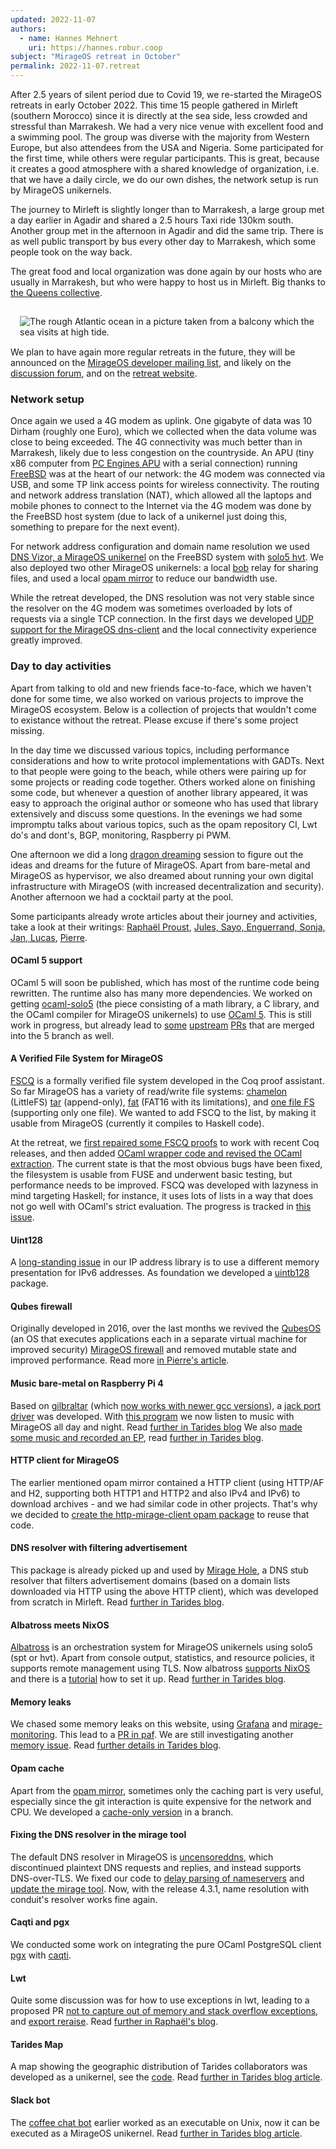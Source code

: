 ```yaml
---
updated: 2022-11-07
authors:
  - name: Hannes Mehnert
    uri: https://hannes.robur.coop
subject: "MirageOS retreat in October"
permalink: 2022-11-07.retreat
---
```


After 2.5 years of silent period due to Covid 19, we re-started the MirageOS retreats in early October 2022. This time 15 people gathered in Mirleft (southern Morocco) since it is directly at the sea side, less crowded and stressful than Marrakesh. We had a very nice venue with excellent food and a swimming pool. The group was diverse with the majority from Western Europe, but also attendees from the USA and Nigeria. Some participated for the first time, while others were regular participants. This is great, because it creates a good atmosphere with a shared knowledge of organization, i.e. that we have a daily circle, we do our own dishes, the network setup is run by MirageOS unikernels.

The journey to Mirleft is slightly longer than to Marrakesh, a large group met a day earlier in Agadir and shared a 2.5 hours Taxi ride 130km south. Another group met in the afternoon in Agadir and did the same trip. There is as well public transport by bus every other day to Marrakesh, which some people took on the way back.

The great food and local organization was done again by our hosts who are usually in Marrakesh, but who were happy to host us in Mirleft. Big thanks to [the Queens collective](https://www.queenscollective.org/).

<img src="/graphics/mirleft-beach.jpg" alt="The rough Atlantic ocean in a picture taken from a balcony which the sea visits at high tide." style="float:right; padding: 15px" />

We plan to have again more regular retreats in the future, they will be announced on the [MirageOS developer mailing list](http://lists.xenproject.org/cgi-bin/mailman/listinfo/mirageos-devel), and likely on the [discussion forum](https://discuss.ocaml.org/tags/mirageos), and on the [retreat website](http://retreat.mirage.io).

### Network setup

Once again we used a 4G modem as uplink. One gigabyte of data was 10 Dirham (roughly one Euro), which we collected when the data volume was close to being exceeded. The 4G connectivity was much better than in Marrakesh, likely due to less congestion on the countryside. An APU (tiny x86 computer from [PC Engines APU](https://www.pcengines.ch/apu.htm) with a serial connection) running [FreeBSD](https://freebsd.org) was at the heart of our network: the 4G modem was connected via USB, and some TP link access points for wireless connectivity. The routing and network address translation (NAT), which allowed all the laptops and mobile phones to connect to the Internet via the 4G modem was done by the FreeBSD host system (due to lack of a unikernel just doing this, something to prepare for the next event).

For network address configuration and domain name resolution we used [DNS Vizor, a MirageOS unikernel](https://github.com/roburio/dnsvizor/tree/main/dns-and-dhcp) on the FreeBSD system with [solo5 hvt](https://github.com/solo5/solo5). We also deployed two other MirageOS unikernels: a local [bob](https://github.com/dinosaure/bob) relay for sharing files, and used a local [opam mirror](https://hannes.robur.coop/Posts/OpamMirror) to reduce our bandwidth use.

While the retreat developed, the DNS resolution was not very stable since the resolver on the 4G modem was sometimes overloaded by lots of requests via a single TCP connection. In the first days we developed [UDP support for the MirageOS dns-client](https://github.com/mirage/ocaml-dns/pull/322) and the local connectivity experience greatly improved.

### Day to day activities

Apart from talking to old and new friends face-to-face, which we haven't done for some time, we also worked on various projects to improve the MirageOS ecosystem. Below is a collection of projects that wouldn't come to existance without the retreat. Please excuse if there's some project missing.

In the day time we discussed various topics, including performance considerations and how to write protocol implementations with GADTs. Next to that people were going to the beach, while others were pairing up for some projects or reading code together. Others worked alone on finishing some code, but whenever a question of another library appeared, it was easy to approach the original author or someone who has used that library extensively and discuss some questions. In the evenings we had some impromptu talks about various topics, such as the opam repository CI, Lwt do's and dont's, BGP, monitoring, Raspberry pi PWM.

One afternoon we did a long [dragon dreaming](https://dragondreaming.org/) session to figure out the ideas and dreams for the future of MirageOS. Apart from bare-metal and MirageOS as hypervisor, we also dreamed about running your own digital infrastructure with MirageOS (with increased decentralization and security). Another afternoon we had a cocktail party at the pool.

Some participants already wrote articles about their journey and activities, take a look at their writings: [Raphaël Proust](https://raphael-proust.gitlab.io/code/mirage-retreat-2022-10.html), [Jules, Sayo, Enguerrand, Sonja, Jan, Lucas](https://tarides.com/blog/2022-10-28-the-mirageos-retreat-a-journey-of-food-cats-and-unikernels), [Pierre](http://blog.enssat.fr/2022/10/pierre-alain-enssat-teacher-at-11th.html).

#### OCaml 5 support

OCaml 5 will soon be published, which has most of the runtime code being rewritten. The runtime also has many more dependencies. We worked on getting [ocaml-solo5](https://github.com/mirage/ocaml-solo5/) (the piece consisting of a math library, a C library, and the OCaml compiler for MirageOS unikernels) to use [OCaml 5](https://github.com/mirage/ocaml-solo5/pull/122). This is still work in progress, but already lead to [some](https://github.com/ocaml/ocaml/pull/11605) [upstream](https://github.com/ocaml/ocaml/pull/11606) [PRs](https://github.com/ocaml/ocaml/pull/11611) that are merged into the 5 branch as well.

#### A Verified File System for MirageOS

[FSCQ](https://github.com/mit-pdos/fscq) is a formally verified file system developed in the Coq proof assistant. So far MirageOS has a variety of read/write file systems: [chamelon](https://github.com/yomimono/chamelon/) (LittleFS) [tar](https://github.com/mirage/ocaml-tar/) (append-only), [fat](https://github.com/mirage/ocaml-fat/) (FAT16 with its limitations), and [one file FS](https://github.com/reynir/oneffs) (supporting only one file). We wanted to add FSCQ to the list, by making it usable from MirageOS (currently it compiles to Haskell code).

At the retreat, we [first repaired some FSCQ proofs](https://github.com/mit-pdos/fscq/pull/17) to work with recent Coq releases, and then added [OCaml wrapper code and revised the OCaml extraction](https://github.com/mit-pdos/fscq/pull/18). The current state is that the most obvious bugs have been fixed, the filesystem is usable from FUSE and underwent basic testing, but performance needs to be improved. FSCQ was developed with lazyness in mind targeting Haskell; for instance, it uses lots of lists in a way that does not go well with OCaml's strict evaluation. The progress is tracked in [this issue](https://github.com/mit-pdos/fscq/issues/16).

#### Uint128

A [long-standing issue](https://github.com/mirage/ocaml-ipaddr/issues/16) in our IP address library is to use a different memory presentation for IPv6 addresses. As foundation we developed a [uintb128](https://github.com/verbosemode/ocaml-uintb128) package.

#### Qubes firewall

Originally developed in 2016, over the last months we revived the [QubesOS](https://www.qubes-os.org/) (an OS that executes applications each in a separate virtual machine for improved security) [MirageOS firewall](https://github.com/mirage/qubes-mirage-firewall/) and removed mutable state and improved performance. Read more [in Pierre's article](http://blog.enssat.fr/2022/10/pierre-alain-enssat-teacher-at-11th.html).

#### Music bare-metal on Raspberry Pi 4

Based on [gilbraltar](https://github.com/dinosaure/gilbraltar) (which [now works with newer gcc versions](https://github.com/dinosaure/gilbraltar/pull/21)), a [jack port driver](https://github.com/pitag-ha/rpi/blob/jack-port-driver-on-interrupts/src/peripherals/pwm.ml) was developed. With [this program](https://github.com/pitag-ha/rpi/blob/jack-port-driver-on-interrupts/test/bare-metal/jack_port/main.ml) we now listen to music with MirageOS all day and night. Read [further in Tarides blog](https://tarides.com/blog/2022-10-28-the-mirageos-retreat-a-journey-of-food-cats-and-unikernels#implementing-a-jack-port-driver-or-how-to-make-a-unikernel-sing-bare-metal) We also [made some music and recorded an EP](https://www.youtube.com/playlist?list=PLmaiK3-DyqMy3kNjdHIPUEo-Gkltha3mT), read [further in Tarides blog](https://tarides.com/blog/2022-10-28-the-mirageos-retreat-a-journey-of-food-cats-and-unikernels#inventing-ocamlwave-serenading-cats-and-christening-dogs).

#### HTTP client for MirageOS

The earlier mentioned opam mirror contained a HTTP client (using HTTP/AF and H2, supporting both HTTP1 and HTTP2 and also IPv4 and IPv6) to download archives - and we had similar code in other projects. That's why we decided to [create the http-mirage-client opam package](https://github.com/roburio/http-mirage-client) to reuse that code.

#### DNS resolver with filtering advertisement

This package is already picked up and used by [Mirage Hole](https://github.com/jmid/mirage-hole), a DNS stub resolver that filters advertisement domains (based on a domain lists downloaded via HTTP using the above HTTP client), which was developed from scratch in Mirleft. Read [further in Tarides blog](https://tarides.com/blog/2022-10-28-the-mirageos-retreat-a-journey-of-food-cats-and-unikernels#miragehole---a-unikernel-dns-resolver-with-holes).

#### Albatross meets NixOS

[Albatross](https://github.com/roburio/albatross) is an orchestration system for MirageOS unikernels using solo5 (spt or hvt). Apart from console output, statistics, and resource policies, it supports remote management using TLS. Now albatross [supports NixOS](https://github.com/roburio/albatross/pull/120) and there is a [tutorial](https://github.com/Julow/albatross-nixos-example) how to set it up. Read [further in Tarides blog](https://tarides.com/blog/2022-10-28-the-mirageos-retreat-a-journey-of-food-cats-and-unikernels#deploying-albatross-on-nixos-no-more-iptables-debugging).

#### Memory leaks

We chased some memory leaks on this website, using [Grafana](https://grafana.com/) and [mirage-monitoring](https://github.com/roburio/mirage-monitoring). This lead to a [PR in paf](https://github.com/dinosaure/paf-le-chien/pull/72). We are still investigating another [memory issue](https://github.com/mirage/mirage-tcpip/issues/499). Read [further details in Tarides blog](https://tarides.com/blog/2022-10-28-the-mirageos-retreat-a-journey-of-food-cats-and-unikernels#monitoring-mirageio-and-chasing-memory-leaks).

#### Opam cache

Apart from the [opam mirror](https://hannes.robur.coop/Posts/OpamMirror), sometimes only the caching part is very useful, especially since the git interaction is quite expensive for the network and CPU. We developed a [cache-only version](https://git.robur.coop/robur/opam-mirror/src/branch/cache) in a branch.

#### Fixing the DNS resolver in the mirage tool

The default DNS resolver in MirageOS is [uncensoreddns](https://uncensoreddns.org/), which discontinued plaintext DNS requests and replies, and instead supports DNS-over-TLS. We fixed our code to [delay parsing of nameservers](https://github.com/mirage/ocaml-conduit/pull/415) and [update the mirage tool](https://github.com/mirage/mirage/pull/1362). Now, with the release 4.3.1, name resolution with conduit's resolver works fine again.

#### Caqti and pgx

We conducted some work on integrating the pure OCaml PostgreSQL client [pgx](https://github.com/arenadotio/pgx/) with [caqti](https://github.com/paurkedal/ocaml-caqti/).

#### Lwt

Quite some discussion was for how to use exceptions in lwt, leading to a proposed PR [not to capture out of memory and stack overflow exceptions](https://github.com/ocsigen/lwt/pull/964), and [export reraise](https://github.com/ocsigen/lwt/pull/963). Read [further in Raphaël's blog](https://raphael-proust.gitlab.io/code/mirage-retreat-2022-10.html).

#### Tarides Map

A map showing the geographic distribution of Tarides collaborators was developed as a unikernel, see the [code](https://github.com/SaySayo/tarides_map_static_website). Read [further in Tarides blog article](https://tarides.com/blog/2022-10-28-the-mirageos-retreat-a-journey-of-food-cats-and-unikernels#tarides-map---serving-the-tarides-geographical-distribution-in-a-unikernel).

#### Slack bot

The [coffee chat bot](https://github.com/pitag-ha/slack_bot) earlier worked as an executable on Unix, now it can be executed as a MirageOS unikernel. Read [further in Tarides blog article](https://tarides.com/blog/2022-10-28-the-mirageos-retreat-a-journey-of-food-cats-and-unikernels#coffee-chat-bot-a-friendly-unikernel-for-a-friendly-work-environment).


